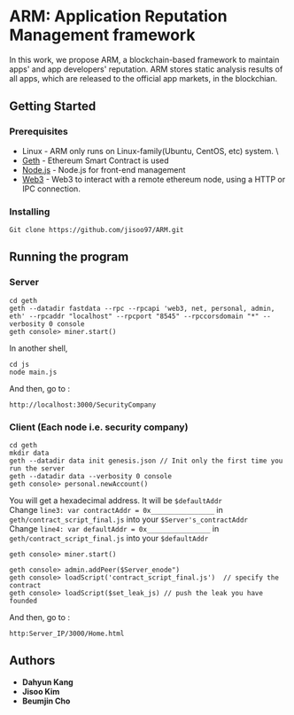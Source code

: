 # ARM: Application Reputation Management framework
In this work, we propose ARM, a blockchain-based framework to maintain apps' and app developers' reputation.
ARM stores static analysis results of all apps, which are released to the official app markets, in the blockchian.

## Getting Started

### Prerequisites
* Linux - ARM only runs on Linux-family(Ubuntu, CentOS, etc) system. \\
* [Geth](https://github.com/ethereum/go-ethereum/wiki/geth) - Ethereum Smart Contract is used
* [Node.js](https://nodejs.org/ko/) - Node.js for front-end management
* [Web3](https://web3js.readthedocs.io/en/1.0/) - Web3 to interact with a remote ethereum node, using a HTTP or IPC connection.

### Installing

```
Git clone https://github.com/jisoo97/ARM.git
```

## Running the program

### Server
```
cd geth
geth --datadir fastdata --rpc --rpcapi 'web3, net, personal, admin, eth' --rpcaddr "localhost" --rpcport "8545" --rpccorsdomain "*" --verbosity 0 console
geth console> miner.start()
```
In another shell,
```
cd js
node main.js
```
And then, go to :
```
http://localhost:3000/SecurityCompany
```

### Client (Each node i.e. security company)

```
cd geth
mkdir data
geth --datadir data init genesis.json // Init only the first time you run the server
geth --datadir data --verbosity 0 console
geth console> personal.newAccount()
```
You will get a hexadecimal address. It will be ```$defaultAddr``` \
Change ```line3: var contractAddr = 0x________________``` in ```geth/contract_script_final.js``` into your ```$Server's_contractAddr``` \
Change ```line4: var defaultAddr = 0x________________``` in ```geth/contract_script_final.js``` into your ```$defaultAddr```

```
geth console> miner.start()
```

```
geth console> admin.addPeer($Server_enode")
geth console> loadScript('contract_script_final.js')  // specify the contract
geth console> loadScript($set_leak_js) // push the leak you have founded
```
And then, go to :
```
http:Server_IP/3000/Home.html
```
## Authors

* **Dahyun Kang**
* **Jisoo Kim**
* **Beumjin Cho**
